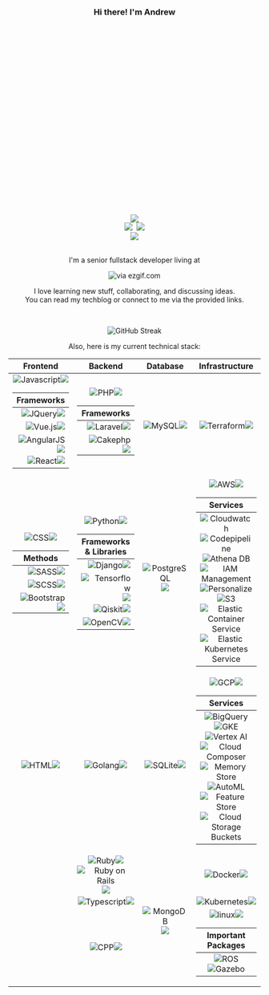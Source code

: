 <div align="center" id="header">
  <h3>Hi there! I'm Andrew</h3>
  <kbd width="50%">
  <div style="width:100%;height:0;padding-bottom:75%;position:relative;"><img src="https://media1.giphy.com/media/qgQUggAC3Pfv687qPC/giphy.gif?cid=790b76110d8db801eebb7cbea9b45d2ce3c383d4c2fc7990&rid=giphy.gif&ct=g" width="100%" title="via GIPHY"></div>
  <div><a href="https://alireza-sharifikia.hashnode.dev/"><img src="https://img.shields.io/badge/Hashnode-Techblog-%232962FF?style=for-the-badge"></a></div>
  <div><a href="https://www.linkedin.com/in/alireza-sharifikia-5232b513b/"><img src="https://img.shields.io/badge/LinkedIn-0077B5?style=for-the-badge&logo=linkedin&logoColor=white"></a>
<a href="mailto:alireza.sharifikia@gmail.com"><img src="https://img.shields.io/badge/Gmail-D14836?style=for-the-badge&logo=gmail&logoColor=white"></a></div>
  <img src="https://komarev.com/ghpvc/?username=AlirezaShk">
  </kbd>
</div>
<br>
<div align="center" id="bio">
  <p>I'm a senior fullstack developer living at</p>
  <img src="https://user-images.githubusercontent.com/30309258/216746484-7f1ed184-a4b5-4f2d-8d5d-499a5852293f.gif" title="via ezgif.com">
</div>
<div align="center" id="skillset">
  <p>I love learning new stuff, collaborating, and discussing ideas.<br>You can read my techblog or connect to me via the provided links.</p>
  <br>

  ![GitHub Streak](https://github-readme-streak-stats.herokuapp.com/?user=kattni&theme=tokyonight)

  <p>Also, here is my current technical stack:</p>
  <table>
    <thead><tr>
      <th> Frontend </th>
      <th> Backend </th>
      <th> Database </th>
      <th> Infrastructure </th>
    </tr></thead>
    <tbody>
      <!-- Row 1 --!>
      <tr>
        <td align="center">
          <img src="https://img.shields.io/badge/-Javascript-333333?style=flat&amp;logo=javascript" alt="Javascript"><img src="https://geps.dev/progress/100">
          <table>
            <thead><th>Frameworks</th></thead>
            <tbody>
              <tr><td align="right"><img src="https://img.shields.io/badge/-JQuery-333333?style=flat&amp;logo=jquery" alt="JQuery"><img src="https://geps.dev/progress/100"></td></tr>
              <tr><td align="right"><img src="https://img.shields.io/badge/-Vue.js-333333?style=flat&amp;logo=vuejs" alt="Vue.js"><img src="https://geps.dev/progress/90"></td></tr>
              <tr><td align="right"><img src="https://img.shields.io/badge/-AngularJS-333333?style=flat&amp;logo=angular" alt="AngularJS"><img src="https://geps.dev/progress/50"></td></tr>
              <tr><td align="right"><img src="https://img.shields.io/badge/-React-333333?style=flat&amp;logo=react" alt="React"><img src="https://geps.dev/progress/70"></td></tr>
            </tbody>
          </table>
        </td>
        <td align="center">
          <img src="https://img.shields.io/badge/-PHP-333333?style=flat&amp;logo=php" alt="PHP"><img src="https://geps.dev/progress/100">
          <table>
            <thead><th>Frameworks</th></thead>
            <tbody>
              <tr><td align="right"><img src="https://img.shields.io/badge/-Laravel-333333?style=flat&amp;logo=laravel" alt="Laravel"><img src="https://geps.dev/progress/100"></td></tr>
              <tr><td align="right"><img src="https://img.shields.io/badge/-CakePHP-333333?style=flat&amp;logo=cakephp" alt="Cakephp"><img src="https://geps.dev/progress/80"></td></tr>
            </tbody>
          </table>
        </td>
        <td align="center">
          <img src="https://img.shields.io/badge/-MySQL-333333?style=flat&amp;logo=mysql" alt="MySQL"><img src="https://geps.dev/progress/100">
        </td>
        <td align="center">
          <img src="https://img.shields.io/badge/-Terraform-333333?style=flat&amp;logo=terraform" alt="Terraform"><img src="https://geps.dev/progress/60">
        </td>
      </tr>
      <!-- Row 2 --!>
      <tr>
        <td align="center">
          <img src="https://img.shields.io/badge/-CSS-333333?style=flat&amp;logo=css" alt="CSS"><img src="https://geps.dev/progress/100">
          <table>
            <thead><th>Methods</th></thead>
            <tbody>
              <tr><td align="right"><img src="https://img.shields.io/badge/-SASS-333333?style=flat&amp;logo=sass" alt="SASS"><img src="https://geps.dev/progress/100"></td></tr>
              <tr><td align="right"><img src="https://img.shields.io/badge/-SCSS-333333?style=flat&amp;logo=sass" alt="SCSS"><img src="https://geps.dev/progress/100"></td></tr>
              <tr><td align="right"><img src="https://img.shields.io/badge/-Bootstrap-333333?style=flat&amp;logo=bootstrap" alt="Bootstrap"><img src="https://geps.dev/progress/100"></td></tr>
            </tbody>
          </table>
        </td>
        <td align="center">
          <img src="https://img.shields.io/badge/-Python-333333?style=flat&amp;logo=python" alt="Python"><img src="https://geps.dev/progress/80">
          <table>
            <thead><th>Frameworks & Libraries</th></thead>
            <tbody>
              <tr><td align="right"><img src="https://img.shields.io/badge/-Django-333333?style=flat&amp;logo=django" alt="Django"><img src="https://geps.dev/progress/80"></td></tr>
              <tr><td align="right"><img src="https://img.shields.io/badge/-Tensorflow-333333?style=flat&amp;logo=tensorflow" alt="Tensorflow"><img src="https://geps.dev/progress/50"></td></tr>
              <tr><td align="right"><img src="https://img.shields.io/badge/-Qiskit-333333?style=flat&amp;logo=qiskit" alt="Qiskit"><img src="https://geps.dev/progress/80"></td></tr>
              <tr><td align="right"><img src="https://img.shields.io/badge/-OpenCV-333333?style=flat&amp;logo=opencv" alt="OpenCV"><img src="https://geps.dev/progress/80"></td></tr>
            </tbody>
          </table>
        </td>
        <td align="center">
          <img src="https://img.shields.io/badge/-PostgreSQL-333333?style=flat&amp;logo=postgresql" alt="PostgreSQL"><img src="https://geps.dev/progress/60">
        </td>
        <td align="center">
          <img src="https://img.shields.io/badge/-AWS-333333?style=flat&amp;logo=amazon" alt="AWS"><img src="https://geps.dev/progress/80">
          <table>
            <thead><th>Services</th></thead>
            <tbody>
              <tr><td align="center"><img src="https://img.shields.io/badge/-Cloudwatch-333333?style=flat" alt="Cloudwatch"> <img src="https://img.shields.io/badge/-Codepipeline-333333?style=flat" alt="Codepipeline"> <img src="https://img.shields.io/badge/-Athena%20DB-333333?style=flat" alt="Athena DB"><br><img src="https://img.shields.io/badge/-IAM%20Management-333333?style=flat" alt="IAM Management"> <img src="https://img.shields.io/badge/-Personalize-333333?style=flat" alt="Personalize"> <img src="https://img.shields.io/badge/-S3-333333?style=flat" alt="S3"><br><img src="https://img.shields.io/badge/-Elastic%20Container%20Service-333333?style=flat" alt="Elastic Container Service"><br><img src="https://img.shields.io/badge/-Elastic%20Kubernetes%20Service-333333?style=flat" alt="Elastic Kubernetes Service"> </td></tr>
            </tbody>
          </table>
        </td>
      </tr>
      <!-- Row 3 --!>
      <tr>
        <td align="center">
          <img src="https://img.shields.io/badge/-HTML%205-333333?style=flat&amp;logo=HTML5" alt="HTML"><img src="https://geps.dev/progress/100">
        </td>
        <td align="center">
          <img src="https://img.shields.io/badge/-Golang-333333?style=flat&amp;logo=go" alt="Golang"><img src="https://geps.dev/progress/60">
        </td>
        <td align="center">
          <img src="https://img.shields.io/badge/-SQLite-333333?style=flat&amp;logo=sqlite" alt="SQLite"><img src="https://geps.dev/progress/90">
        </td>
        <td align="center">
          <img src="https://img.shields.io/badge/-GCP-333333?style=flat&amp;logo=google" alt="GCP"><img src="https://geps.dev/progress/80">
          <table>
            <thead><th>Services</th></thead>
            <tbody>
              <tr><td align="center"><img src="https://img.shields.io/badge/-BigQuery-333333?style=flat" alt="BigQuery"> <img src="https://img.shields.io/badge/-GKE-333333?style=flat" alt="GKE"> <img src="https://img.shields.io/badge/-Vertex%20AI-333333?style=flat" alt="Vertex AI"><br><img src="https://img.shields.io/badge/-Cloud%20Composer-333333?style=flat" alt="Cloud Composer"> <img src="https://img.shields.io/badge/-Memory%20Store-333333?style=flat" alt="Memory Store"><br><img src="https://img.shields.io/badge/-AutoML-333333?style=flat" alt="AutoML"> <img src="https://img.shields.io/badge/-Feature%20Store-333333?style=flat" alt="Feature Store"><br><img src="https://img.shields.io/badge/-Cloud%20Storage%20Buckets-333333?style=flat" alt="Cloud Storage Buckets"></td></tr>
            </tbody>
          </table>
        </td>
      </tr>
      <!-- Row 4 --!>
      <tr>
        <td align="center" rowspan="3">
        </td>
        <td align="center">
          <img src="https://img.shields.io/badge/-Ruby-333333?style=flat&amp;logo=ruby" alt="Ruby"><img src="https://geps.dev/progress/90">
          <br>
          <img src="https://img.shields.io/badge/-Rails-333333?style=flat&amp;logo=rubyonrails" alt="Ruby on Rails"><img src="https://geps.dev/progress/90">
        </td>
        <td align="center" rowspan="3">
          <img src="https://img.shields.io/badge/-MongoDB-333333?style=flat&amp;logo=mongodb" alt="MongoDB"><img src="https://geps.dev/progress/80">
        </td>
        <td align="center">
          <img src="https://img.shields.io/badge/-Docker-333333?style=flat&amp;logo=docker" alt="Docker"><img src="https://geps.dev/progress/80">
        </td>
      </tr>
      <!-- Row 5 --!>
      <tr>
        <td align="center">
          <img src="https://img.shields.io/badge/-Typescript-333333?style=flat&amp;logo=typescript" alt="Typescript"><img src="https://geps.dev/progress/80">
        </td>
        <td align="center">
          <img src="https://img.shields.io/badge/-Kubernetes-333333?style=flat&amp;logo=kubernetes" alt="Kubernetes"><img src="https://geps.dev/progress/70">
        </td>
      </tr>
      <!-- Row 6 --!>
      <tr>
        <td align="center">
          <img src="https://img.shields.io/badge/-C++-333333?style=flat&amp;logo=c" alt="CPP"><img src="https://geps.dev/progress/80">
        </td>
        <td align="center">
          <img src="https://img.shields.io/badge/-Linux-333333?style=flat&amp;logo=linux" alt="linux"><img src="https://geps.dev/progress/65">
          <table>
            <thead><th>Important Packages</th></thead>
            <tbody>
              <tr><td align="center"><img src="https://img.shields.io/badge/-ROS-333333?style=flat" alt="ROS"> <img src="https://img.shields.io/badge/-Gazebo-333333?style=flat" alt="Gazebo"></td></tr>
            </tbody>
          </table>
        </td>
      </tr>
    </tbody>
  </table>
</div>
